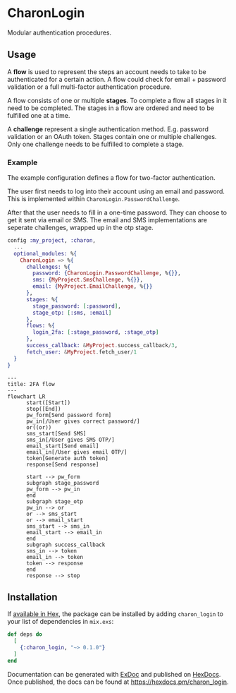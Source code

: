 # CharonLogin

Modular authentication procedures.

## Usage

A **flow** is used to represent the steps an account needs to take to be authenticated for a certain
action. A flow could check for email + password validation or a full multi-factor authentication
procedure.

A flow consists of one or multiple **stages**. To complete a flow all stages in it need to be
completed. The stages in a flow are ordered and need to be fulfilled one at a time.

A **challenge** represent a single authentication method. E.g. password validation or an OAuth
token. Stages contain one or multiple challenges. Only one challenge needs to be fulfilled to
complete a stage.

### Example

The example configuration defines a flow for two-factor authentication.

The user first needs to log into their account using an email and password. This is implemented
within `CharonLogin.PasswordChallenge`.

After that the user needs to fill in a one-time password. They can choose to get it sent via
email or SMS. The email and SMS implementations are seperate challenges, wrapped up in the
otp stage.

```elixir
config :my_project, :charon,
  ...
  optional_modules: %{
    CharonLogin => %{
      challenges: %{
        password: {CharonLogin.PasswordChallenge, %{}},
        sms: {MyProject.SmsChallenge, %{}},
        email: {MyProject.EmailChallenge, %{}}
      },
      stages: %{
        stage_password: [:password],
        stage_otp: [:sms, :email]
      },
      flows: %{
        login_2fa: [:stage_password, :stage_otp]
      },
      success_callback: &MyProject.success_callback/3,
      fetch_user: &MyProject.fetch_user/1
  }
}
```

```mermaid
---
title: 2FA flow
---
flowchart LR
      start([Start])
      stop([End])
      pw_form[Send password form]
      pw_in[/User gives correct password/]
      or((or))
      sms_start[Send SMS]
      sms_in[/User gives SMS OTP/]
      email_start[Send email]
      email_in[/User gives email OTP/]
      token[Generate auth token]
      response[Send response]

      start --> pw_form
      subgraph stage_password
      pw_form --> pw_in
      end
      subgraph stage_otp
      pw_in --> or
      or --> sms_start
      or --> email_start
      sms_start --> sms_in
      email_start --> email_in
      end
      subgraph success_callback
      sms_in --> token
      email_in --> token
      token --> response
      end
      response --> stop
```

## Installation

If [available in Hex](https://hex.pm/docs/publish), the package can be installed
by adding `charon_login` to your list of dependencies in `mix.exs`:

```elixir
def deps do
  [
    {:charon_login, "~> 0.1.0"}
  ]
end
```

Documentation can be generated with [ExDoc](https://github.com/elixir-lang/ex_doc)
and published on [HexDocs](https://hexdocs.pm). Once published, the docs can
be found at <https://hexdocs.pm/charon_login>.

